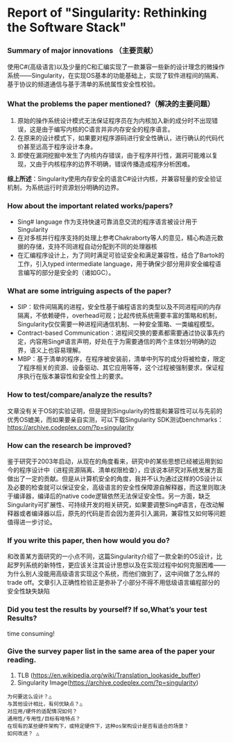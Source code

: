 # Report of "Singularity: Rethinking the Software Stack"

### Summary of major innovations （主要贡献）

使用C#(高级语言)以及少量的C和汇编实现了一款兼容一些新的设计理念的微操作系统——Singularity，在实现OS基本的功能基础上，实现了软件进程间的隔离、基于协议的频道通信与基于清单的系统属性安全性校验。

### What the problems the paper mentioned?（解决的主要问题）

1. 原始的操作系统设计模式无法保证程序员在为内核加入新的成分时不出现错误，这是由于编写内核的C语言并非内存安全的程序语言。
2. 在原来的设计模式下，如果要对程序源码进行安全性确认，进行确认的代码代价甚至远高于程序设计本身。
3. 即使在漏洞挖掘中发生了内核内存错误，由于程序并行性，漏洞可能难以复现，又由于内核程序的边界不明确，错误传播造成程序分析困难。

**综上所述**：Singularity使用内存安全的语言C#设计内核，并兼容轻量的安全验证机制，为系统运行时资源划分明确的边界。

### How about the important related works/papers?

* Sing# language 作为支持快速可靠消息交流的程序语言被设计用于Singularity
* 在对多核并行程序支持的处理上参考Chakraborty等人的意见，精心构造元数据的存储，支持不同进程自动分配到不同的处理器核
* 在汇编程序设计上，为了同时满足可验证安全和满足兼容性，结合了Bartok的工作，引入typed intermediate language，用于确保少部分用非安全编程语言编写的部分是安全的（诸如GC）。

### What are some intriguing aspects of the paper?

* SIP：软件间隔离的进程，安全性基于编程语言的类型以及不同进程间的内存隔离，不依赖硬件，overhead可观；比起传统系统需要丰富的策略和机制，Singularity仅仅需要一种进程间通信机制、一种安全策略、一类编程模型。
* Contract-based Communication：进程间交换的要素都需要通过协议事先约定，内容用Sing#语言声明，好处在于为需要通信的两个主体划分明确的边界，语义上也容易理解。
* MBP：基于清单的程序，在程序被安装前，清单中列写的成分将被检查，限定了程序相关的资源、设备驱动、其它应用等等，这个过程被强制要求，保证程序执行在版本兼容性和安全性上的要求。

### How to test/compare/analyze the results?

文章没有关于OS的实验证明，但是提到Singularity的性能和兼容性可以与先前的优秀OS媲美，而如果要亲自实测，可以下载Singularity SDK测试benchmarks：<https://archive.codeplex.com/?p=singularity>



### How can the research be improved?

鉴于研究于2003年启动，从现在的角度看来，研究中的某些思想已经被运用到如今的程序设计中（进程资源隔离、清单权限检查），应该说本研究对系统发展方面做出了一定的贡献。但是从计算机安全的角度，我并不认为通过这样的OS设计以及必要的检查就可以保证安全，高级语言的安全性保障源自解释器，而这里则取决于编译器，编译后的native code逻辑依然无法保证安全性。另一方面，缺乏Singularity可扩展性、可持续开发的相关研究，如果要调整Sing#语言，在改动解释器或者编译器以后，原先的代码是否会因为差异引入漏洞，兼容性又如何等问题值得进一步讨论。

### If you write this paper, then how would you do?

和改善某方面研究的一小点不同，这篇Singularity介绍了一款全新的OS设计，比起罗列系统的新特性，更应该关注其设计思想以及在实现过程中如何克服困难——为什么别人没能用高级语言实现这个系统，而他们做到了，这中间做了怎么样的trade off。文章引入正确性检验正是弥补了小部分不得不用低级语言编程部分的安全性缺失缺陷

### Did you test the results by yourself? If so,What’s your test Results?

time consuming!

### Give the survey paper list in the same area of the paper your reading.

1. TLB (https://en.wikipedia.org/wiki/Translation_lookaside_buffer)
2. Singularity Image(https://archive.codeplex.com/?p=singularity)











```
为何要这么设计？△
与其他设计相比，有何优缺点？△
对应用/硬件的适配情况如何？ 
通用性/专用性/目标有啥特点？
在现有的某些硬件架构下，或特定硬件下，这种os架构设计是否有适合的场景？
如何改进？ △
```


